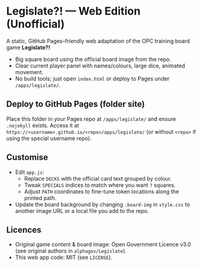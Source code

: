# Legislate?! — Web Edition (Unofficial)

A static, GitHub Pages–friendly web adaptation of the OPC training board game **Legislate?!**

- Big square board using the official board image from the repo.
- Clear current player panel with names/colours, large dice, animated movement.
- No build tools; just open `index.html` or deploy to Pages under `/apps/legislate/`.

## Deploy to GitHub Pages (folder site)
Place this folder in your Pages repo at `/apps/legislate/` and ensure `.nojekyll` exists.
Access it at `https://<username>.github.io/<repo>/apps/legislate/` (or without `<repo>` if using the special username repo).

## Customise
- Edit `app.js`:
  - Replace `DECKS` with the official card text grouped by colour.
  - Tweak `SPECIALS` indices to match where you want `?` squares.
  - Adjust `PATH` coordinates to fine-tune token locations along the printed path.
- Update the board background by changing `.board-img` in `style.css` to another image URL or a local file you add to the repo.

## Licences
- Original game content & board image: Open Government Licence v3.0 (see original authors in `alphagov/Legislate`).
- This web app code: MIT (see `LICENSE`).
